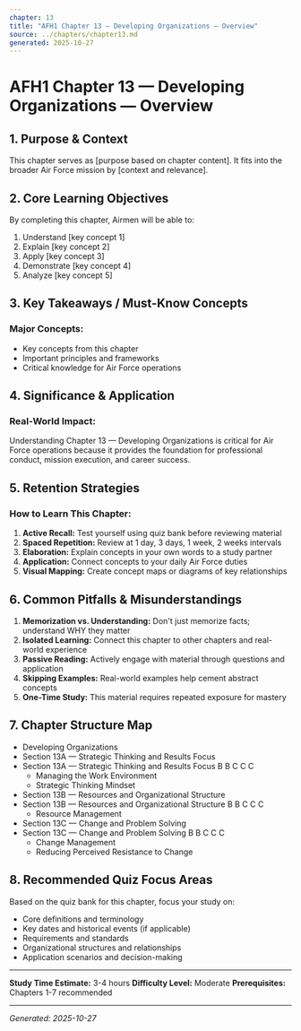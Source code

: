 ```yaml
---
chapter: 13
title: "AFH1 Chapter 13 — Developing Organizations — Overview"
source: ../chapters/chapter13.md
generated: 2025-10-27
---
```


# AFH1 Chapter 13 — Developing Organizations — Overview

## 1. Purpose & Context

This chapter serves as [purpose based on chapter content]. It fits into the broader Air Force mission by [context and relevance].

## 2. Core Learning Objectives

By completing this chapter, Airmen will be able to:

1. Understand [key concept 1]
2. Explain [key concept 2]
3. Apply [key concept 3]
4. Demonstrate [key concept 4]
5. Analyze [key concept 5]

## 3. Key Takeaways / Must-Know Concepts

### Major Concepts:

- Key concepts from this chapter
- Important principles and frameworks
- Critical knowledge for Air Force operations

## 4. Significance & Application

### Real-World Impact:

Understanding Chapter 13 — Developing Organizations is critical for Air Force operations because it provides the foundation for professional conduct, mission execution, and career success.

## 5. Retention Strategies

### How to Learn This Chapter:


1. **Active Recall:** Test yourself using quiz bank before reviewing material
2. **Spaced Repetition:** Review at 1 day, 3 days, 1 week, 2 weeks intervals
3. **Elaboration:** Explain concepts in your own words to a study partner
4. **Application:** Connect concepts to your daily Air Force duties
5. **Visual Mapping:** Create concept maps or diagrams of key relationships


## 6. Common Pitfalls & Misunderstandings


1. **Memorization vs. Understanding:** Don't just memorize facts; understand WHY they matter
2. **Isolated Learning:** Connect this chapter to other chapters and real-world experience
3. **Passive Reading:** Actively engage with material through questions and application
4. **Skipping Examples:** Real-world examples help cement abstract concepts
5. **One-Time Study:** This material requires repeated exposure for mastery


## 7. Chapter Structure Map

- Developing Organizations
- Section 13A — Strategic Thinking and Results Focus
- Section 13A — Strategic Thinking and Results Focus B B C C C
  - Managing the Work Environment
  - Strategic Thinking Mindset
- Section 13B — Resources and Organizational Structure
- Section 13B — Resources and Organizational Structure B B C C C
  - Resource Management
- Section 13C — Change and Problem Solving
- Section 13C — Change and Problem Solving B B C C C
  - Change Management
  - Reducing Perceived Resistance to Change

## 8. Recommended Quiz Focus Areas

Based on the quiz bank for this chapter, focus your study on:


- Core definitions and terminology
- Key dates and historical events (if applicable)
- Requirements and standards
- Organizational structures and relationships
- Application scenarios and decision-making


---

**Study Time Estimate:** 3-4 hours
**Difficulty Level:** Moderate
**Prerequisites:** Chapters 1-7 recommended

---

*Generated: 2025-10-27*
